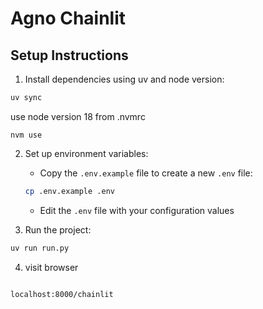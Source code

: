 # Agno Chainlit

## Setup Instructions

1. Install dependencies using uv and node version:
```bash
uv sync
```

use node version 18 from .nvmrc
```
nvm use
```

2. Set up environment variables:
   - Copy the `.env.example` file to create a new `.env` file:
   ```bash
   cp .env.example .env
   ```
   - Edit the `.env` file with your configuration values

3. Run the project:
```bash
uv run run.py
```

4. visit browser

```

localhost:8000/chainlit

```